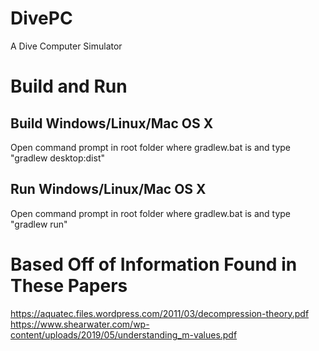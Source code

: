# DivePC
A Dive Computer Simulator

# Build and Run

## Build Windows/Linux/Mac OS X
Open command prompt in root folder where gradlew.bat is and type
"gradlew desktop:dist"
## Run Windows/Linux/Mac OS X
Open command prompt in root folder where gradlew.bat is and type
"gradlew run"

# Based Off of Information Found in These Papers
https://aquatec.files.wordpress.com/2011/03/decompression-theory.pdf
https://www.shearwater.com/wp-content/uploads/2019/05/understanding_m-values.pdf